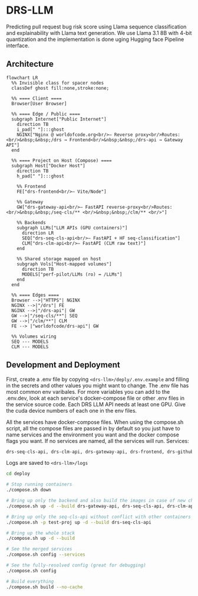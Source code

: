 # DRS-LLM
Predicting pull request bug risk score using Llama sequence classification and explainability with Llama text generation. We use Llama 3.1 8B with 4-bit quantization and the implementation is done uging Hugging face Pipeline interface.  

## Architecture
```mermaid
flowchart LR
  %% Invisible class for spacer nodes
  classDef ghost fill:none,stroke:none;

  %% ==== Client ====
  Browser[User Browser]

  %% ==== Edge / Public ====
  subgraph Internet["Public Internet"]
    direction TB
    i_pad[" "]:::ghost
    NGINX["Nginx @ worldofcode.org<br/>— Reverse proxy<br/>Routes:<br/>&nbsp;&nbsp;/drs → Frontend<br/>&nbsp;&nbsp;/drs-api → Gateway API"]
  end

  %% ==== Project on Host (Compose) ====
  subgraph Host["Docker Host"]
    direction TB
    h_pad[" "]:::ghost

    %% Frontend
    FE["drs-frontend<br/>— Vite/Node"]

    %% Gateway
    GW["drs-gateway-api<br/>— FastAPI reverse-proxy<br/>Routes:<br/>&nbsp;&nbsp;/seq-cls/** <br/>&nbsp;&nbsp;/clm/** <br/>"]

    %% Backends
    subgraph LLMs["LLM APIs (GPU containers)"]
      direction LR
      SEQ["drs-seq-cls-api<br/>— FastAPI + HF seq-classification"]
      CLM["drs-clm-api<br/>— FastAPI (CLM raw text)"]
    end

    %% Shared storage mapped on host
    subgraph Vols["Host-mapped volumes"]
      direction TB
      MODELS["perf-pilot/LLMs (ro) ↔ /LLMs"]
    end
  end

  %% ==== Edges ====
  Browser -->|"HTTPS"| NGINX
  NGINX -->|"/drs"| FE
  NGINX -->|"/drs-api"| GW
  GW -->|"/seq-cls/**"| SEQ
  GW -->|"/clm/**"| CLM
  FE --> |"worldofcode/drs-api"| GW

  %% Volumes wiring
  SEQ --- MODELS
  CLM --- MODELS

```


## Development and Deployment
First, create a .env file by copying `<drs-llm>/deply/.env.example` and filling in the secrets and other values you might want to change. The .env file has most common env varibales. For more variables you can add to the .env.dev, look at each service's docker-compose file or other .env files in the service source code.
Each DRS LLM API needs at least one GPU. Give the cuda device numbers of each one in the env files.

All the services have docker-compose files. When using the compose.sh script, all the compose files are passed in by default so you just have to name services and the environment you want and the docker compose flags you want. If no services are named, all the services will run.
Services: 
```txt
drs-seq-cls-api, drs-clm-api, drs-gateway-api, drs-frontend, drs-github-app
```

Logs are saved to `<drs-llm>/logs`

```bash
cd deploy

# Stop running containers
./compose.sh down

# Bring up only the backend and also build the images in case of new changes
./compose.sh up -d --build drs-gateway-api, drs-seq-cls-api, drs-clm-api

# Bring up only the seq-cls-api without conflict with other containers
./compose.sh -p test-proj up -d --build drs-seq-cls-api 

# Bring up the whole stack
./compose.sh up -d --build

# See the merged services
./compose.sh config --services

# See the fully-resolved config (great for debugging)
./compose.sh config

# Build everything
./compose.sh build --no-cache

```
